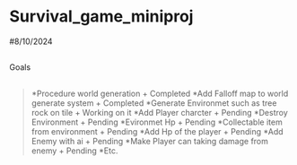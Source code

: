 # Survival_game_miniproj

#8/10/2024
##
Goals 
##
>*Procedure world generation                            + Completed
*Add Falloff map to world generate system              + Completed
*Generate Environmet such as tree rock on tile         + Working on it 
*Add Player charcter                                   + Pending
*Destroy Environment                                   + Pending
*Evironmet Hp                                          + Pending
*Collectable item from environment                     + Pending
*Add Hp of the player                                  + Pending
*Add Enemy with ai                                     + Pending
*Make Player can taking damage from enemy              + Pending
*Etc.
